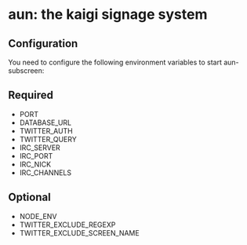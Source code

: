 # aun: the kaigi signage system

## Configuration

You need to configure the following environment variables to start aun-subscreen:

## Required

* PORT
* DATABASE_URL
* TWITTER_AUTH
* TWITTER_QUERY
* IRC_SERVER
* IRC_PORT
* IRC_NICK
* IRC_CHANNELS

## Optional

* NODE_ENV
* TWITTER_EXCLUDE_REGEXP
* TWITTER_EXCLUDE_SCREEN_NAME
